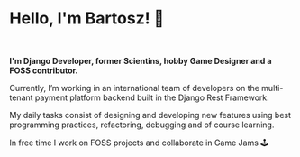 # Hello, I'm Bartosz! :wave:

<br />

<b>I'm Django Developer, former Scientins, hobby Game Designer and a FOSS contributor. </b>

Currently, I’m working in an international team of developers on the multi-tenant payment platform backend built in the Django Rest Framework.

My daily tasks consist of designing and developing new features using best programming practices, refactoring, debugging and of course learning.

In free time I work on FOSS projects and collaborate in Game Jams :joystick: 


